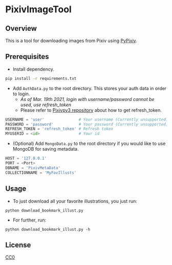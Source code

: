 # PixivImageTool
## Overview
This is a tool for downloading images from Pixiv using [PyPixiv](https://github.com/Yukariin/PyPixiv).

## Prerequisites
- Install dependency.

```bash
pip install -r requirements.txt
```

- Add `AuthData.py` to the root directory. This stores your auth data in order to login.
    - *As of Mar. 19th 2021, login with username/password cannot be used, use refresh_token*
    - Please refer to [Pixivpy3 repository](https://github.com/upbit/pixivpy) about how to get refresh_token.
```AuthData.py
USERNAME = 'user'               # Your username (Currently unsupported)
PASSWORD = 'password'           # Your password (Currently unsupported)
REFRESH_TOKEN = 'refresh_token' # Refresh token
MYUSERID = <id>                 # Your id
```
- (Optional) Add `MongoData.py` to the root directory if you would like to use MongoDB for saving metadata.

```MongoData.py
HOST = '127.0.0.1'
PORT = <Port>
DBNAME = 'PixivMetaData'
COLLECTIONNAME = 'MyFavIllusts'
```

## Usage

- To just download all your favorite illustrations, you just run:

```
python download_bookmark_illust.py
```

- For further, run:

```
python download_bookmark_illust.py -h
```

## License
[CC0](https://creativecommons.org/share-your-work/public-domain/cc0)